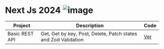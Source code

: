 # Next Js 2024 ![image](https://github.com/pGarciaAndres/next-2024/assets/30140745/6fb4e3bb-4815-4ebd-aed0-a35222b62e0e)


| Project       | Description                                                     | Code                                  |
| ------------- | --------------------------------------------------------------- | ------------------------------------- |
| Basic REST API| Get, Get by key, Post, Delete, Patch states and Zod Validation  | [Ver](projects/04-express-rest-api/)  |
